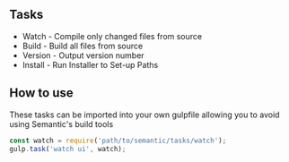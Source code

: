 ## Tasks

* Watch - Compile only changed files from source
* Build - Build all files from source
* Version - Output version number
* Install - Run Installer to Set-up Paths

## How to use

These tasks can be imported into your own gulpfile allowing you to avoid using Semantic's build tools

```javascript
const watch = require('path/to/semantic/tasks/watch');
gulp.task('watch ui', watch);
```
